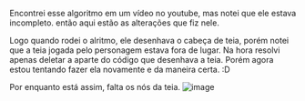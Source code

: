 Encontrei esse algoritmo em um vídeo no youtube, mas notei que ele estava incompleto.
então aqui estão as alterações que fiz nele.

Logo quando rodei o alritmo, ele desenhava o cabeça de teia, porém notei que a teia jogada pelo personagem estava fora de lugar.
Na hora resolvi apenas deletar a aparte do código que desenhava a teia.
Porém agora estou tentando fazer ela novamente e da maneira certa.  :D 



Por enquanto está assim, falta os nós da teia.
![image](https://user-images.githubusercontent.com/71383961/214098353-e04f69b3-2400-47d1-ae92-2b593f00420e.png)
